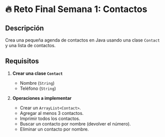 # 🔥 Reto Final Semana 1: Contactos

## Descripción
Crea una pequeña agenda de contactos en Java usando una clase `Contact` y una lista de contactos.

## Requisitos

1. **Crear una clase `Contact`**
    - Nombre (`String`)
    - Teléfono (`String`)

2. **Operaciones a implementar**
    - Crear un `ArrayList<Contact>`.
    - Agregar al menos 3 contactos.
    - Imprimir todos los contactos.
    - Buscar un contacto por nombre (devolver el número).
    - Eliminar un contacto por nombre.